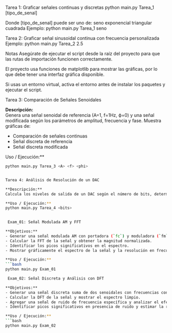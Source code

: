 
Tarea 1: Graficar señales continuas y discretas
python main.py Tarea_1 [tipo_de_senal]

Donde [tipo_de_senal] puede ser uno de:
    seno
    exponencial
    triangular
    cuadrada
Ejemplo:
    python main.py Tarea_1 seno

Tarea 2: Graficar señal sinusoidal continua con frecuencia personalizada
Ejemplo:
    python main.py Tarea_2 2.5

Notas
Asegúrate de ejecutar el script desde la raíz del proyecto para que las rutas de importación funcionen correctamente.

El proyecto usa funciones de matplotlib para mostrar las gráficas, por lo que debe tener una interfaz gráfica disponible.

Si usas un entorno virtual, activa el entorno antes de instalar los paquetes y ejecutar el script.


Tarea 3: Comparación de Señales Senoidales

**Descripción:**  
Genera una señal senoidal de referencia (A=1, f=1Hz, ϕ=0) y una señal modificada según los parámetros de amplitud, frecuencia y fase. Muestra gráficas de:

- Comparación de señales continuas
- Señal discreta de referencia
- Señal discreta modificada

Uso / Ejecución:**
```bash
python main.py Tarea_3 <A> <f> <phi>


Tarea 4: Análisis de Resolución de un DAC

**Descripción:**  
Calcula los niveles de salida de un DAC según el número de bits, determina el tamaño de paso y la resolución porcentual, y grafica la señal resultante.

**Uso / Ejecución:**
python main.py Tarea_4 <bits>

 
 Exam_01: Señal Modulada AM y FFT

**Objetivos:**  
- Generar una señal modulada AM con portadora (`fc`) y moduladora (`fm`).  
- Calcular la FFT de la señal y obtener la magnitud normalizada.  
- Identificar los picos significativos en el espectro.  
- Mostrar gráficamente el espectro de la señal y la resolución en frecuencia (Δf).  

**Uso / Ejecución:**
```bash
python main.py Exam_01

 Exam_02: Señal Discreta y Análisis con DFT

**Objetivos:**  
- Generar una señal discreta suma de dos senoidales con frecuencias conocidas (`f1`, `f2`).  
- Calcular la DFT de la señal y mostrar el espectro limpio.  
- Agregar una señal de ruido de frecuencia específica y analizar el efecto en el espectro.  
- Identificar picos significativos en presencia de ruido y estimar la resolución en frecuencia (Δf = fs / N).  

**Uso / Ejecución:**
```bash
python main.py Exam_02
